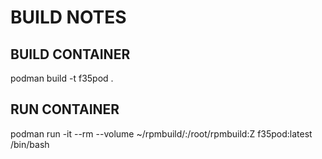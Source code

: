 # BUILD NOTES 

## BUILD CONTAINER 
podman build -t f35pod .

## RUN CONTAINER
podman run -it --rm --volume ~/rpmbuild/:/root/rpmbuild:Z f35pod:latest /bin/bash 
